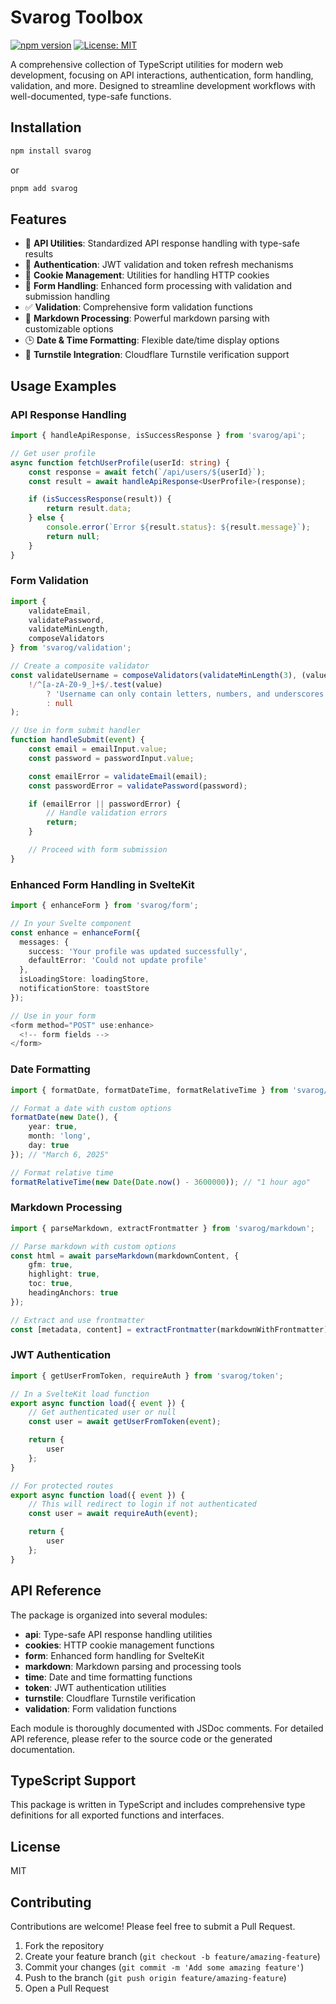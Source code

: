 # Svarog Toolbox

[![npm version](https://badge.fury.io/js/svarog.svg)](https://badge.fury.io/js/svarog)
[![License: MIT](https://img.shields.io/badge/License-MIT-yellow.svg)](https://opensource.org/licenses/MIT)

A comprehensive collection of TypeScript utilities for modern web development, focusing on API interactions, authentication, form handling, validation, and more. Designed to streamline development workflows with well-documented, type-safe functions.

## Installation

```bash
npm install svarog
```

or

```bash
pnpm add svarog
```

## Features

- 🔄 **API Utilities**: Standardized API response handling with type-safe results
- 🔐 **Authentication**: JWT validation and token refresh mechanisms
- 🍪 **Cookie Management**: Utilities for handling HTTP cookies
- 📝 **Form Handling**: Enhanced form processing with validation and submission handling
- ✅ **Validation**: Comprehensive form validation functions
- 📄 **Markdown Processing**: Powerful markdown parsing with customizable options
- 🕒 **Date & Time Formatting**: Flexible date/time display options
- 🔄 **Turnstile Integration**: Cloudflare Turnstile verification support

## Usage Examples

### API Response Handling

```typescript
import { handleApiResponse, isSuccessResponse } from 'svarog/api';

// Get user profile
async function fetchUserProfile(userId: string) {
	const response = await fetch(`/api/users/${userId}`);
	const result = await handleApiResponse<UserProfile>(response);

	if (isSuccessResponse(result)) {
		return result.data;
	} else {
		console.error(`Error ${result.status}: ${result.message}`);
		return null;
	}
}
```

### Form Validation

```typescript
import {
	validateEmail,
	validatePassword,
	validateMinLength,
	composeValidators
} from 'svarog/validation';

// Create a composite validator
const validateUsername = composeValidators(validateMinLength(3), (value) =>
	!/^[a-zA-Z0-9_]+$/.test(value)
		? 'Username can only contain letters, numbers, and underscores'
		: null
);

// Use in form submit handler
function handleSubmit(event) {
	const email = emailInput.value;
	const password = passwordInput.value;

	const emailError = validateEmail(email);
	const passwordError = validatePassword(password);

	if (emailError || passwordError) {
		// Handle validation errors
		return;
	}

	// Proceed with form submission
}
```

### Enhanced Form Handling in SvelteKit

```typescript
import { enhanceForm } from 'svarog/form';

// In your Svelte component
const enhance = enhanceForm({
  messages: {
    success: 'Your profile was updated successfully',
    defaultError: 'Could not update profile'
  },
  isLoadingStore: loadingStore,
  notificationStore: toastStore
});

// Use in your form
<form method="POST" use:enhance>
  <!-- form fields -->
</form>
```

### Date Formatting

```typescript
import { formatDate, formatDateTime, formatRelativeTime } from 'svarog/time';

// Format a date with custom options
formatDate(new Date(), {
	year: true,
	month: 'long',
	day: true
}); // "March 6, 2025"

// Format relative time
formatRelativeTime(new Date(Date.now() - 3600000)); // "1 hour ago"
```

### Markdown Processing

```typescript
import { parseMarkdown, extractFrontmatter } from 'svarog/markdown';

// Parse markdown with custom options
const html = await parseMarkdown(markdownContent, {
	gfm: true,
	highlight: true,
	toc: true,
	headingAnchors: true
});

// Extract and use frontmatter
const [metadata, content] = extractFrontmatter(markdownWithFrontmatter);
```

### JWT Authentication

```typescript
import { getUserFromToken, requireAuth } from 'svarog/token';

// In a SvelteKit load function
export async function load({ event }) {
	// Get authenticated user or null
	const user = await getUserFromToken(event);

	return {
		user
	};
}

// For protected routes
export async function load({ event }) {
	// This will redirect to login if not authenticated
	const user = await requireAuth(event);

	return {
		user
	};
}
```

## API Reference

The package is organized into several modules:

- **api**: Type-safe API response handling utilities
- **cookies**: HTTP cookie management functions
- **form**: Enhanced form handling for SvelteKit
- **markdown**: Markdown parsing and processing tools
- **time**: Date and time formatting functions
- **token**: JWT authentication utilities
- **turnstile**: Cloudflare Turnstile verification
- **validation**: Form validation functions

Each module is thoroughly documented with JSDoc comments. For detailed API reference, please refer to the source code or the generated documentation.

## TypeScript Support

This package is written in TypeScript and includes comprehensive type definitions for all exported functions and interfaces.

## License

MIT

## Contributing

Contributions are welcome! Please feel free to submit a Pull Request.

1. Fork the repository
2. Create your feature branch (`git checkout -b feature/amazing-feature`)
3. Commit your changes (`git commit -m 'Add some amazing feature'`)
4. Push to the branch (`git push origin feature/amazing-feature`)
5. Open a Pull Request
